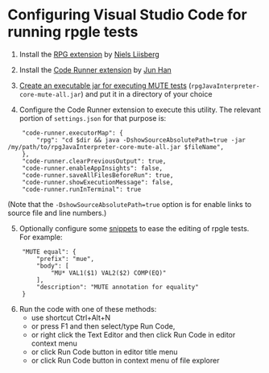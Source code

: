 # Configuring Visual Studio Code for running rpgle tests

1. Install the [RPG extension](https://marketplace.visualstudio.com/items?itemName=NielsLiisberg.RPG) by [Niels Liisberg](https://github.com/NielsLiisberg)

2. Install the [Code Runner extension](https://marketplace.visualstudio.com/items?itemName=formulahendry.code-runner) by [Jun Han](https://github.com/formulahendry)

3. [Create an executable jar for executing MUTE tests](mute.md#command-line-utility) (`rpgJavaInterpreter-core-mute-all.jar`) and put it in a directory of your choice

4. Configure the Code Runner extension to execute this utility. The relevant portion of `settings.json` for that purpose is:

```
    "code-runner.executorMap": {
        "rpg": "cd $dir && java -DshowSourceAbsolutePath=true -jar /my/path/to/rpgJavaInterpreter-core-mute-all.jar $fileName",
    },
    "code-runner.clearPreviousOutput": true,
    "code-runner.enableAppInsights": false,
    "code-runner.saveAllFilesBeforeRun": true,
    "code-runner.showExecutionMessage": false,
    "code-runner.runInTerminal": true
```

(Note that the `-DshowSourceAbsolutePath=true` option is for enable links to source file and line numbers.)

5. Optionally configure some [snippets](https://code.visualstudio.com/docs/editor/userdefinedsnippets) to ease the editing of rpgle tests.
For example:

```
	"MUTE equal": {
		"prefix": "mue",
		"body": [
			"MU* VAL1($1) VAL2($2) COMP(EQ)"
		],
		"description": "MUTE annotation for equality"
	}
```

6. Run the code with one of these methods:
    * use shortcut Ctrl+Alt+N
    * or press F1 and then select/type Run Code,
    * or right click the Text Editor and then click Run Code in editor context menu
    * or click Run Code button in editor title menu
    * or click Run Code button in context menu of file explorer
